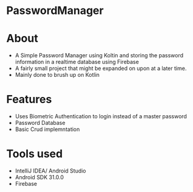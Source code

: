 # PasswordManager

# About
- A Simple Password Manager using Koltin and storing the password information in a realtime database using Firebase 
- A fairly small project that might be expanded on upon at a later time. 
- Mainly done to brush up on Kotlin

# Features
- Uses Biometric Authentication to login instead of a master password
- Password Database
- Basic Crud implemntation 
       
# Tools used
- IntelliJ IDEA/ Android Studio
- Android SDK 31.0.0 
- Firebase
